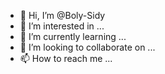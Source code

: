 - 👋 Hi, I’m @Boly-Sidy
- 👀 I’m interested in ...
- 🌱 I’m currently learning ...
- 💞️ I’m looking to collaborate on ...
- 📫 How to reach me ...

<!---
Boly-Sidy/Boly-Sidy is a ✨ special ✨ repository because its `README.md` (this file) appears on your GitHub profile.
You can click the Preview link to take a look at your changes.
--->
